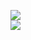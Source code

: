 [![](https://img.shields.io/badge/Made%20With-Github%20Spray-lightgrey.svg?style=for-the-badge&logo=github)](https://github.com/Annihil/github-spray#29999)  
[![](https://i.imgur.com/2DrTn0Z.gif)](https://github.com/Annihil/github-spray)